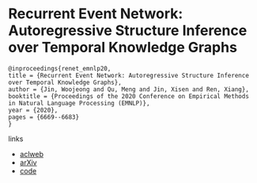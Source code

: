 # Recurrent Event Network: Autoregressive Structure Inference over Temporal Knowledge Graphs

```
@inproceedings{renet_emnlp20,
title = {Recurrent Event Network: Autoregressive Structure Inference over Temporal Knowledge Graphs},
author = {Jin, Woojeong and Qu, Meng and Jin, Xisen and Ren, Xiang},
booktitle = {Proceedings of the 2020 Conference on Empirical Methods in Natural Language Processing (EMNLP)},
year = {2020},
pages = {6669--6683}
}
```

links
- [aclweb](https://www.aclweb.org/anthology/2020.emnlp-main.541/)
- [arXiv](https://arxiv.org/abs/1904.05530)
- [code](https://github.com/INK-USC/RE-Net)

